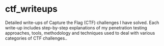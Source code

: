 # ctf_writeups
Detailed write-ups of Capture the Flag (CTF) challenges I have solved. Each write-up includes step-by-step explanations of my penetration testing approaches, tools, methodology and techniques used to deal with various categories of CTF challenges..
